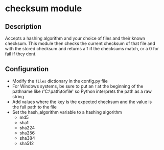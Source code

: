 # checksum module

## Description

Accepts a hashing algorithm and your choice of files and their known checksum.
This module then checks the current checksum of that file and with the stored
checksum and returns a 1 if the checksums match, or a 0 for fail if they dont.

## Configuration

* Modify the `files` dictionary in the config.py file
* For Windows systems, be sure to put an r at the beginning of the pathname like r'C:\path\to\file' so Python interprets the path as a raw string
* Add values where the key is the expected checksum and the value is the full path to the file
* Set the hash_algorithm variable to a hashing algorithm
  * md5
  * sha1
  * sha224
  * sha256
  * sha384
  * sha512
